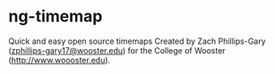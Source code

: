 # ng-timemap
Quick and easy open source timemaps
Created by Zach Phillips-Gary (zphillips-gary17@wooster.edu) for the College of Wooster (http://www.woooster.edu).

